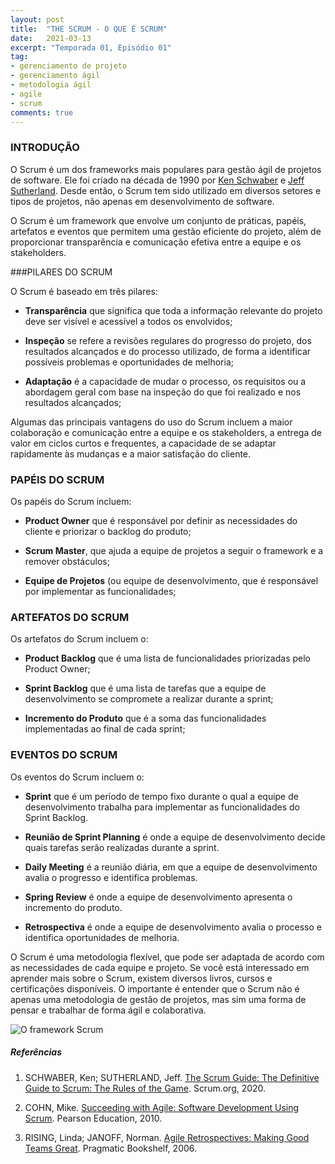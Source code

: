 ```yaml
---
layout: post
title:  "THE SCRUM - O QUE É SCRUM"
date:   2021-03-13
excerpt: "Temporada 01, Episódio 01"
tag:
- gerenciamento de projeto
- gerenciamento ágil
- metodologia ágil
- agile
- scrum
comments: true
---
```

### INTRODUÇÃO

O Scrum é um dos frameworks mais populares para gestão ágil de projetos de software. Ele foi criado na década de 1990 por [Ken Schwaber](https://twitter.com/kschwaber) e [Jeff Sutherland](https://twitter.com/jeffsutherland). Desde então, o Scrum tem sido utilizado em diversos setores e tipos de projetos, não apenas em desenvolvimento de software.

O Scrum é um framework que envolve um conjunto de práticas, papéis, artefatos e eventos que permitem uma gestão eficiente do projeto, além de proporcionar transparência e comunicação efetiva entre a equipe e os stakeholders.

###PILARES DO SCRUM

O Scrum é baseado em três pilares: 
- **Transparência** que significa que toda a informação relevante do projeto deve ser visível e acessível a todos os envolvidos;

- **Inspeção** se refere a revisões regulares do progresso do projeto, dos resultados alcançados e do processo utilizado, de forma a identificar possíveis problemas e oportunidades de melhoria;

- **Adaptação** é a capacidade de mudar o processo, os requisitos ou a abordagem geral com base na inspeção do que foi realizado e nos resultados alcançados;

Algumas das principais vantagens do uso do Scrum incluem a maior colaboração e comunicação entre a equipe e os stakeholders, a entrega de valor em ciclos curtos e frequentes, a capacidade de se adaptar rapidamente às mudanças e a maior satisfação do cliente.

### PAPÉIS DO SCRUM

Os papéis do Scrum incluem: 
- **Product Owner** que é responsável por definir as necessidades do cliente e priorizar o backlog do produto; 

- **Scrum Master**, que ajuda a equipe de projetos a seguir o framework e a remover obstáculos; 

- **Equipe de Projetos** (ou equipe de desenvolvimento, que é responsável por implementar as funcionalidades;

### ARTEFATOS DO SCRUM

Os artefatos do Scrum incluem o:

- **Product Backlog** que é uma lista de funcionalidades priorizadas pelo Product Owner; 

- **Sprint Backlog** que é uma lista de tarefas que a equipe de desenvolvimento se compromete a realizar durante a sprint; 

- **Incremento do Produto** que é a soma das funcionalidades implementadas ao final de cada sprint;

### EVENTOS DO SCRUM
Os eventos do Scrum incluem o: 

- **Sprint** que é um período de tempo fixo durante o qual a equipe de desenvolvimento trabalha para implementar as funcionalidades do Sprint Backlog.

- **Reunião de Sprint Planning** é onde a equipe de desenvolvimento decide quais tarefas serão realizadas durante a sprint.

- **Daily Meeting** é a reunião diária, em que a equipe de desenvolvimento avalia o progresso e identifica problemas.

- **Spring Review** é onde a equipe de desenvolvimento apresenta o incremento do produto.

- **Retrospectiva** é onde a equipe de desenvolvimento avalia o processo e identifica oportunidades de melhoria.

O Scrum é uma metodologia flexível, que pode ser adaptada de acordo com as necessidades de cada equipe e projeto. Se você está interessado em aprender mais sobre o Scrum, existem diversos livros, cursos e certificações disponíveis. O importante é entender que o Scrum não é apenas uma metodologia de gestão de projetos, mas sim uma forma de pensar e trabalhar de forma ágil e colaborativa.

![O framework Scrum](https://i.imgur.com/yBk7M5j.png "Scrum Framework") 

##### Referências
1. SCHWABER, Ken; SUTHERLAND, Jeff. [The Scrum Guide: The Definitive Guide to Scrum: The Rules of the Game](https://scrumguides.org/docs/scrumguide/v2020/2020-Scrum-Guide-PortugueseBR-3.0.pdf). Scrum.org, 2020.

2. COHN, Mike. [Succeeding with Agile: Software Development Using Scrum](https://amzn.to/3KHalx9). Pearson Education, 2010.

3. RISING, Linda; JANOFF, Norman. [Agile Retrospectives: Making Good Teams Great](https://amzn.to/41grrJm). Pragmatic Bookshelf, 2006.

